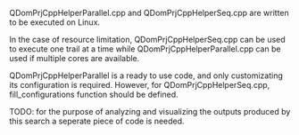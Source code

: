 
QDomPrjCppHelperParallel.cpp and QDomPrjCppHelperSeq.cpp are written to be executed on Linux.

In the case of resource limitation, QDomPrjCppHelperSeq.cpp can be used to execute one trail at a time while QDomPrjCppHelperParallel.cpp can be used if multiple cores are available.

QDomPrjCppHelperParallel is a ready to use code, and only customizating its configuration is required. However, for QDomPrjCppHelperSeq.cpp, fill_configurations function should be defined.

TODO: for the purpose of analyzing and visualizing the outputs produced by this search a seperate piece of code is needed.